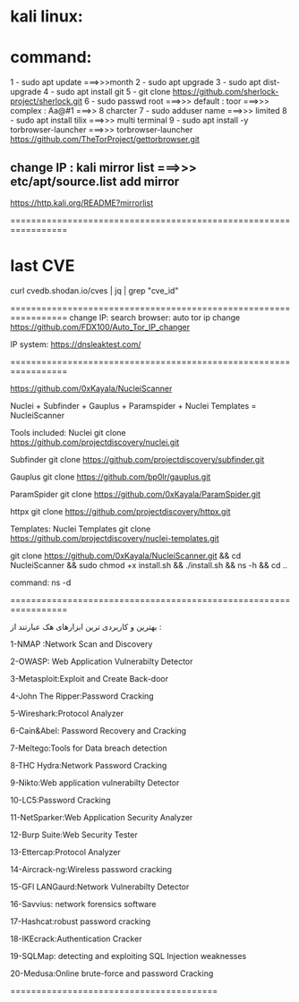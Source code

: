 # kali linux:


# command:

1 - sudo apt update  ===>>>month
2 - sudo apt upgrade
3 - sudo apt dist-upgrade
4 - sudo apt install git
5 - git clone https://github.com/sherlock-project/sherlock.git
6 - sudo passwd root  ===>>> default : toor  ===>>> complex : Aa@#1 ===>> 8 charcter
7 - sudo adduser name ===>>> limited
8 - sudo apt install tilix ===>>> multi terminal
9 - sudo apt install -y torbrowser-launcher ===>>> torbrowser-launcher 
https://github.com/TheTorProject/gettorbrowser.git

## change IP : kali mirror list ===>>> etc/apt/source.list add mirror
https://http.kali.org/README?mirrorlist

=================================================================

# last CVE

curl cvedb.shodan.io/cves | jq | grep "cve_id"

=================================================================
change IP:
search browser: auto tor ip change
https://github.com/FDX100/Auto_Tor_IP_changer

IP system: https://dnsleaktest.com/

=================================================================


https://github.com/0xKayala/NucleiScanner

Nuclei + Subfinder + Gauplus + Paramspider + Nuclei Templates = NucleiScanner

Tools included:
Nuclei git clone https://github.com/projectdiscovery/nuclei.git

Subfinder git clone https://github.com/projectdiscovery/subfinder.git

Gauplus git clone https://github.com/bp0lr/gauplus.git

ParamSpider git clone https://github.com/0xKayala/ParamSpider.git

httpx git clone https://github.com/projectdiscovery/httpx.git

Templates:
Nuclei Templates git clone https://github.com/projectdiscovery/nuclei-templates.git

git clone https://github.com/0xKayala/NucleiScanner.git && cd NucleiScanner && sudo chmod +x install.sh && ./install.sh && ns -h && cd ..

command: ns -d

=================================================================

بهترین و کاربردی ترین ابزارهای هک عبارتند از :

1-NMAP :Network Scan and Discovery

2-OWASP: Web Application Vulnerabilty Detector

3-Metasploit:Exploit and Create Back-door

4-John The Ripper:Password Cracking

5-Wireshark:Protocol Analyzer

6-Cain&Abel: Password Recovery and Cracking

7-Meltego:Tools for Data breach detection

8-THC Hydra:Network Password Cracking

9-Nikto:Web application vulnerabilty Detector

10-LC5:Password Cracking

11-NetSparker:Web Application Security Analyzer

12-Burp Suite:Web Security Tester

13-Ettercap:Protocol Analyzer

14-Aircrack-ng:Wireless password cracking

15-GFI LANGaurd:Network Vulnerabilty Detector

16-Savvius: network forensics software

17-Hashcat:robust password cracking

18-IKEcrack:Authentication Cracker

19-SQLMap: detecting and exploiting SQL Injection weaknesses

20-Medusa:Online brute-force and password Cracking

========================================
